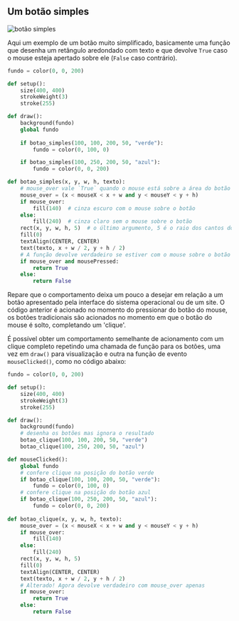 ## Um botão simples

![botão simples](asstes/botao_simples.gif)

Aqui um exemplo de um botão muito simplificado, basicamente uma função que desenha um retângulo aredondado com texto e que devolve `True` caso o mouse esteja apertado sobre ele (`False` caso contrário).

```python
fundo = color(0, 0, 200)

def setup():
    size(400, 400)
    strokeWeight(3)
    stroke(255)

def draw():
    background(fundo)
    global fundo
    
    if botao_simples(100, 100, 200, 50, "verde"):
        fundo = color(0, 100, 0)

    if botao_simples(100, 250, 200, 50, "azul"):
        fundo = color(0, 0, 200)

def botao_simples(x, y, w, h, texto):
    # mouse_over vale `True` quando o mouse está sobre a área do botão
    mouse_over = (x < mouseX < x + w and y < mouseY < y + h)
    if mouse_over:
        fill(140)  # cinza escuro com o mouse sobre o botão
    else:
        fill(240)  # cinza claro sem o mouse sobre o botão
    rect(x, y, w, h, 5)  # o último argumento, 5 é o raio dos cantos do retângulo aredondado
    fill(0)
    textAlign(CENTER, CENTER)
    text(texto, x + w / 2, y + h / 2)
    # A função devolve verdadeiro se estiver com o mouse sobre o botão E o mouse apertado
    if mouse_over and mousePressed:
        return True
    else:
        return False
 ```
    
Repare que o comportamento deixa um pouco a desejar em relação a um botão apresentado pela interface do sistema operacional ou de um site. O código anterior é acionado no momento do pressionar do botão do mouse, os botões tradicionais são acionados no momento em que o botão do mouse é solto, completando um 'clique'.
    
É possível obter um comportamento semelhante de acionamento com um clique completo repetindo uma chamada de função para os botões, uma vez em `draw()` para visualização e outra na função de evento `mouseClicked()`, como no código abaixo:
    
```python
fundo = color(0, 0, 200)

def setup():
    size(400, 400)
    strokeWeight(3)
    stroke(255)

def draw():
    background(fundo)
    # desenha os botões mas ignora o resultado
    botao_clique(100, 100, 200, 50, "verde")
    botao_clique(100, 250, 200, 50, "azul")

def mouseClicked():
    global fundo
    # confere clique na posição do botão verde
    if botao_clique(100, 100, 200, 50, "verde"): 
        fundo = color(0, 100, 0)
    # confere clique na posição do botão azul
    if botao_clique(100, 250, 200, 50, "azul"): 
        fundo = color(0, 0, 200)
                        
def botao_clique(x, y, w, h, texto):
    mouse_over = (x < mouseX < x + w and y < mouseY < y + h)
    if mouse_over:
        fill(140)
    else:
        fill(240)
    rect(x, y, w, h, 5)
    fill(0)
    textAlign(CENTER, CENTER)
    text(texto, x + w / 2, y + h / 2)
    # Alterado! Agora devolve verdadeiro com mouse_over apenas
    if mouse_over:
        return True
    else:
        return False
```
    
